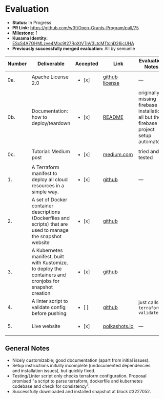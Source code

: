 # Evaluation

- **Status:** In Progress
- **PR Link:** https://github.com/w3f/Open-Grants-Program/pull/75
- **Milestone:** 1
- **Kusama Identity:** [ESxS4A7GHMLzve4Mbc9t27RpXtVTnV3LtcMTtcnD26jcUHA](https://polkascan.io/pre/kusama/account/ESxS4A7GHMLzve4Mbc9t27RpXtVTnV3LtcMTtcnD26jcUHA)
- **Previously successfully merged evaluation:** All by semuelle

| Number | Deliverable | Accepted | Link | Evaluation Notes |
| --- | --- | --- | --- | --- |
| 0a. | Apache License 2.0 | <ul><li>[x] </li></ul> | [github license](https://github.com/midl-dev/polkadot-snapshot-generator/blob/c0e0ce21cc52934d98bd36166277bd2acaa9edb8/LICENSE) | — |
| 0b. | Documentation: how to deploy/teardown | <ul><li>[x] </li></ul> | [README](https://github.com/midl-dev/polkadot-snapshot-generator/blob/c0e0ce21cc52934d98bd36166277bd2acaa9edb8/README.md#how-to-deploy) | originally missing firebase installation; all but the firebase project setup automated |
| 0c. | Tutorial: Medium post | <ul><li>[x] </li></ul> | [medium.com](https://midl-dev.medium.com/faster-bringup-of-a-polkadot-validator-with-polkashots-io-2e6fb79869d7) | tried and tested |
| 1. | A Terraform manifest to deploy all cloud resources in a simple way. | <ul><li>[x] </li></ul> | [github](https://github.com/midl-dev/polkadot-snapshot-generator/tree/e7f0eaae87d36b4b96fe5b84af4917d9747b9a68/terraform) | — |
| 2. | A set of Docker container descriptions (Dockerfiles and scripts) that are used to manage the snapshot website | <ul><li>[x] </li></ul> | [github](https://github.com/midl-dev/polkadot-snapshot-generator/tree/e7f0eaae87d36b4b96fe5b84af4917d9747b9a68/docker) |  |
| 3. | A Kubernetes manifest, built with Kustomize, to deploy the containers and cronjobs for snapshot creation | <ul><li>[x] </li></ul> | [github](https://github.com/midl-dev/polkadot-snapshot-generator/tree/e7f0eaae87d36b4b96fe5b84af4917d9747b9a68/k8s) |  |
| 4. | A linter script to validate config before pushing | <ul><li>[ ] </li></ul> | [github](https://github.com/midl-dev/polkadot-snapshot-generator/blob/e7f0eaae87d36b4b96fe5b84af4917d9747b9a68/lint.sh) | just calls `terraform validate` |
| 5. | Live website | <ul><li>[x] </li></ul> | [polkashots.io](https://polkashots.io) | — |

## General Notes

- Nicely customizable; good documentation (apart from initial issues).
- Setup instructions initially incomplete (undocumented dependencies and installation issues), but quickly fixed.
- Testing/Linter script only checks terraform configuration. Proposal promised "a script to parse terraform, dockerfile and kubernetes codebase and check for consistency".
- Successfully downloaded and installed snapshot at block #3227052.
